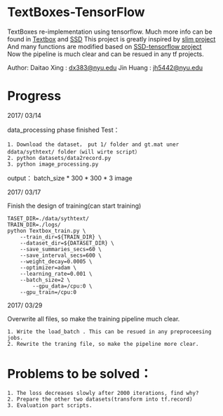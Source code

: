 # TextBoxes-TensorFlow
TextBoxes re-implementation using tensorflow.
Much more info can be found in [Textbox](https://arxiv.org/pdf/1611.06779.pdf) and [SSD](https://arxiv.org/abs/1512.02325)
This project is greatly inspired by [slim project](https://github.com/tensorflow/models/tree/master/slim)  
And many functions are modified based on [SSD-tensorflow project](https://github.com/balancap/SSD-Tensorflow)  
Now the pipeline is much clear and can be resued in any tf projects.

Author: 
	Daitao Xing : dx383@nyu.edu
	Jin Huang   : jh5442@nyu.edu

# Progress
2017/ 03/14  

data_processing phase finished
Test：

	1. Download the dataset， put 1/ folder and gt.mat uner ddata/sythtext/ folder（will wirte script）   
	2. python datasets/data2record.py    
	3. python image_processing.py    
	
output： batch_size * 300 * 300 * 3 image

2017/ 03/17  

Finish the design of training(can start training)	

	TASET_DIR=./data/sythtext/
	TRAIN_DIR=./logs/
	python Textbox_train.py \
		--train_dir=${TRAIN_DIR} \
		--dataset_dir=${DATASET_DIR} \
		--save_summaries_secs=60 \
		--save_interval_secs=600 \
		--weight_decay=0.0005 \
		--optimizer=adam \
		--learning_rate=0.001 \
		--batch_size=2 \
	    	--gpu_data=/cpu:0 \
		--gpu_train=/cpu:0
		
2017/ 03/29

Overwrite all files, so make the training pipeline much clear.
	
	1. Write the load_batch . This can be resued in any preproceesing jobs.
	2. Rewrite the traning file, so make the pipeline more clear.

# Problems to be solved： 
	1. The loss decreases slowly after 2000 iterations, find why?		
	2. Prepare the other two datasets(transform into tf.record)
	3. Evaluation part scripts.


